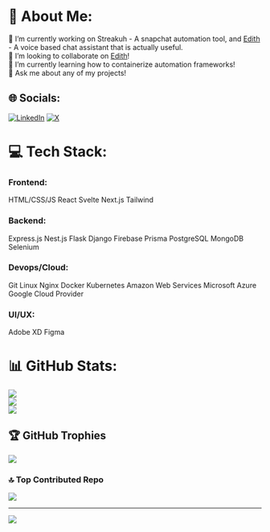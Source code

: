 # 💫 About Me:
🔭 I’m currently working on Streakuh - A snapchat automation tool, and [Edith](https://github.com/nateloeffel/edith-util) - A voice based chat assistant that is actually useful.<br>👯 I’m looking to collaborate on [Edith](https://github.com/nateloeffel/edith-util)!<br>🌱 I’m currently learning how to containerize automation frameworks!<br>💬 Ask me about any of my projects!


## 🌐 Socials:
[![LinkedIn](https://img.shields.io/badge/LinkedIn-%230077B5.svg?logo=linkedin&logoColor=white)](https://linkedin.com/in/nateloeffel) [![X](https://img.shields.io/badge/X-black.svg?logo=X&logoColor=white)](https://x.com/nateloeffel) 

# 💻 Tech Stack:
### Frontend:
HTML/CSS/JS
React
Svelte
Next.js
Tailwind

### Backend:
Express.js
Nest.js
Flask
Django
Firebase
Prisma
PostgreSQL
MongoDB
Selenium

### Devops/Cloud:
Git
Linux
Nginx
Docker
Kubernetes
Amazon Web Services
Microsoft Azure
Google Cloud Provider

### UI/UX:
Adobe XD
Figma
# 📊 GitHub Stats:
![](https://github-readme-stats.vercel.app/api?username=nateloeffel&theme=dark&hide_border=false&include_all_commits=false&count_private=false)<br/>
![](https://github-readme-streak-stats.herokuapp.com/?user=nateloeffel&theme=dark&hide_border=false)<br/>
![](https://github-readme-stats.vercel.app/api/top-langs/?username=nateloeffel&theme=dark&hide_border=false&include_all_commits=false&count_private=false&layout=compact)

## 🏆 GitHub Trophies
![](https://github-profile-trophy.vercel.app/?username=nateloeffel&theme=default&no-frame=false&no-bg=true&margin-w=4)

### 🔝 Top Contributed Repo
![](https://github-contributor-stats.vercel.app/api?username=nateloeffel&limit=5&theme=dark&combine_all_yearly_contributions=true)

---
[![](https://visitcount.itsvg.in/api?id=nateloeffel&icon=0&color=0)](https://visitcount.itsvg.in)

<!-- Proudly created with GPRM ( https://gprm.itsvg.in ) -->
